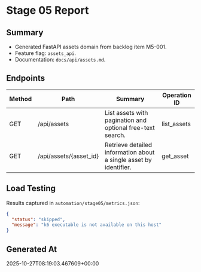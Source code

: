 # Stage 05 Report

## Summary
- Generated FastAPI assets domain from backlog item M5-001.
- Feature flag: `assets_api`.
- Documentation: `docs/api/assets.md`.

## Endpoints

| Method | Path | Summary | Operation ID |
|---|---|---|---|
| GET | /api/assets | List assets with pagination and optional free-text search. | list_assets |
| GET | /api/assets/{asset_id} | Retrieve detailed information about a single asset by identifier. | get_asset |

## Load Testing

Results captured in `automation/stage05/metrics.json`:

```json
{
  "status": "skipped",
  "message": "k6 executable is not available on this host"
}
```

## Generated At

2025-10-27T08:19:03.467609+00:00
